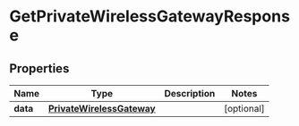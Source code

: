 

# GetPrivateWirelessGatewayResponse


## Properties

Name | Type | Description | Notes
------------ | ------------- | ------------- | -------------
**data** | [**PrivateWirelessGateway**](PrivateWirelessGateway.md) |  |  [optional]



